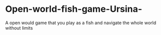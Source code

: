 # Open-world-fish-game-Ursina-
A open would game that you play as a fish and navigate the whole world without limits 
